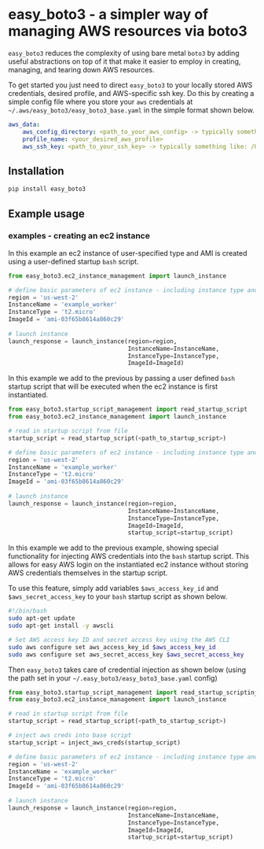 # easy_boto3 - a simpler way of managing AWS resources via boto3

`easy_boto3` reduces the complexity of using bare metal `boto3` by adding useful abstractions on top of it that make it easier to employ in creating, managing, and tearing down AWS resources. 

To get started you just need to direct `easy_boto3` to your locally stored AWS credentials, desired profile, and AWS-specific ssh key.  Do this by creating a simple config file where you store your `aws` credentials at `~/.aws/easy_boto3/easy_boto3_base.yaml` in the simple format shown below.

```yaml
aws_data:
    aws_config_directory: <path_to_your_aws_config> -> typically something like: /Users/<my_user>/.aws
    profile_name: <your_desired_aws_profile>
    aws_ssh_key: <path_to_your_ssh_key> -> typically something like: /Users/<my_user>/.ssh/<your_aws_key>
```




## Installation

```bash
pip install easy_boto3
```

## Example usage
### examples - creating an ec2 instance 

In this example an ec2 instance of user-specified type and AMI is created using a user-defined startup `bash` script.  

```python 
from easy_boto3.ec2_instance_management import launch_instance

# define basic parameters of ec2 instance - including instance type and ami
region = 'us-west-2'
InstanceName = 'example_worker'
InstanceType = 't2.micro'
ImageId = 'ami-03f65b8614a860c29'
    
# launch instance
launch_response = launch_instance(region=region,
                                  InstanceName=InstanceName,
                                  InstanceType=InstanceType,
                                  ImageId=ImageId)

```

In this example we add to the previous by passing a user defined `bash` startup script that will be executed when the ec2 instance is first instantiated.


```python
from easy_boto3.startup_script_management import read_startup_script
from easy_boto3.ec2_instance_management import launch_instance

# read in startup script from file
startup_script = read_startup_script(<path_to_startup_script>)

# define basic parameters of ec2 instance - including instance type and ami
region = 'us-west-2'
InstanceName = 'example_worker'
InstanceType = 't2.micro'
ImageId = 'ami-03f65b8614a860c29'
    
# launch instance
launch_response = launch_instance(region=region,
                                  InstanceName=InstanceName,
                                  InstanceType=InstanceType,
                                  ImageId=ImageId,
                                  startup_script=startup_script)

```

In this example we add to the previous example, showing special functionality for injecting AWS credentials into the `bash` startup script.  This allows for easy AWS login on the instantiated ec2 instance without storing AWS credentials themselves in the startup script.

To use this feature, simply add variables `$aws_access_key_id` and `$aws_secret_access_key` to your `bash` startup script as shown below.

```bash
#!/bin/bash
sudo apt-get update
sudo apt-get install -y awscli

# Set AWS access key ID and secret access key using the AWS CLI
sudo aws configure set aws_access_key_id $aws_access_key_id
sudo aws configure set aws_secret_access_key $aws_secret_access_key
```

Then `easy_boto3` takes care of credential injection as shown below (using the path set in your `~/.easy_boto3/easy_boto3_base.yaml` config)

```python
from easy_boto3.startup_script_management import read_startup_scriptinject_aws_creds
from easy_boto3.ec2_instance_management import launch_instance

# read in startup script from file
startup_script = read_startup_script(<path_to_startup_script>)

# inject aws creds into base script
startup_script = inject_aws_creds(startup_script)

# define basic parameters of ec2 instance - including instance type and ami
region = 'us-west-2'
InstanceName = 'example_worker'
InstanceType = 't2.micro'
ImageId = 'ami-03f65b8614a860c29'
    
# launch instance
launch_response = launch_instance(region=region,
                                  InstanceName=InstanceName,
                                  InstanceType=InstanceType,
                                  ImageId=ImageId,
                                  startup_script=startup_script)

```